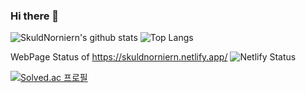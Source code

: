 ### Hi there 👋

![SkuldNorniern's github stats](https://github-readme-stats.vercel.app/api?username=SkuldNorniern&count_private=true&show_icons=true) ![Top Langs](https://github-readme-stats.vercel.app/api/top-langs/?username=SkuldNorniern&langs_count=10&layout=compact) 

WebPage Status of https://skuldnorniern.netlify.app/
![Netlify Status](https://api.netlify.com/api/v1/badges/35d36650-af62-4831-8a29-92ae12631df2/deploy-status)

[![Solved.ac
프로필](http://mazassumnida.wtf/api/v2/generate_badge?boj=enginekevin)](https://solved.ac/enginekevin)
<!--
**SkuldNorniern/SkuldNorniern** is a ✨ _special_ ✨ repository because its `README.md` (this file) appears on your GitHub profile.
(https://app.netlify.com/sites/skuldnorniern/deploys)
Here are some ideas to get you started:

- 🔭 I’m currently working on ...
- 🌱 I’m currently learning ...
- 👯 I’m looking to collaborate on ...
- 🤔 I’m looking for help with ...
- 💬 Ask me about ...
- 📫 How to reach me: ...
- 😄 Pronouns: ...
- ⚡ Fun fact: ...
-->
